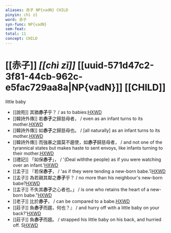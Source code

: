 ```yaml
---
aliases: 赤子 NP{vadN} CHILD
pinyin: chì zǐ
word: 赤子
syn-func: NP{vadN}
sem-feat: 
total: 11
concept: CHILD 
---
```

# [[赤子]] *[[chì zǐ]]*  [[uuid-571d47c2-3f81-44cb-962c-e5fac729aa8a|NP{vadN}]] [[CHILD]]
little baby
 - [[說苑]] 其猶**赤子**乎？
                     / as to babies:[HXWD](https://hxwd.org/textview.html?location=CH1a0907_CHANT_005-1a.3)
 - [[韓詩外傳]] 若**赤子**之歸慈母者， / even as an infant turns to its mother.[HXWD](https://hxwd.org/textview.html?location=KR1c0066_tls_004-10a.61)
 - [[韓詩外傳]] 如**赤子**之歸慈母也。 / [all naturally] as an infant turns to its mother.[HXWD](https://hxwd.org/textview.html?location=KR1c0066_tls_004-11a.65)
 - [[韓詩外傳]] 而強暴之國莫不趨使，如**赤子**歸慈母者， / and not one of the tyrannical states but makes haste to sent envoys, like infants turning to their mother.[HXWD](https://hxwd.org/textview.html?location=KR1c0066_tls_006-23a.34)
 - [[禮記]] 「如保**赤子**」， / '(Deal withthe people) as if you were watching over an infant.'[HXWD](https://hxwd.org/textview.html?location=KR1d0052_tls_043-2a.47)
 - [[孟子]] 『若保**赤子**， / 'as if they were tending a new-born babe.'ī[HXWD](https://hxwd.org/textview.html?location=KR1h0001_tls_005-55a.5)
 - [[孟子]] 為若親其鄰之**赤子**乎？ / no more than his neighbour's new-born babe?[HXWD](https://hxwd.org/textview.html?location=KR1h0001_tls_005-57a.5)
 - [[孟子]] 不失其**赤子**之心者也。」 / is one who retains the heart of a new-born babe."[HXWD](https://hxwd.org/textview.html?location=KR1h0001_tls_008-15a.1)
 - [[老子]] 比於**赤子**， / can be compared to a babe.[HXWD](https://hxwd.org/textview.html?location=KR5c0057_tls_055-1a.4)
 - [[莊子]] 負**赤子**而趨，何也？』 / and hurry off with a little baby on your back?'[HXWD](https://hxwd.org/textview.html?location=KR5c0126_tls_020-10a.13)
 - [[莊子]] 負**赤子**而趨。 / strapped his little baby on his back, and hurried off. S[HXWD](https://hxwd.org/textview.html?location=KR5c0126_tls_020-10a.6)